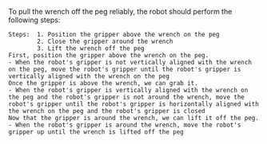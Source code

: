 To pull the wrench off the peg reliably, the robot should perform the following steps:

    Steps:  1. Position the gripper above the wrench on the peg
            2. Close the gripper around the wrench
            3. Lift the wrench off the peg
    First, position the gripper above the wrench on the peg.
    - When the robot's gripper is not vertically aligned with the wrench on the peg, move the robot's gripper until the robot's gripper is vertically aligned with the wrench on the peg
    Once the gripper is above the wrench, we can grab it.
    - When the robot's gripper is vertically aligned with the wrench on the peg and the robot's gripper is not around the wrench, move the robot's gripper until the robot's gripper is horizontally aligned with the wrench on the peg and the robot's gripper is closed
    Now that the gripper is around the wrench, we can lift it off the peg.
    - When the robot's gripper is around the wrench, move the robot's gripper up until the wrench is lifted off the peg